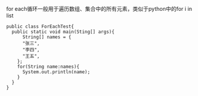 for each循环一般用于遍历数组、集合中的所有元素，类似于python中的for i in list <br/>

```
public class ForEachTest{
  public static void main(Sting[] args){
      String[] names = {
      "张三",
      "李四",
      "王五",
    };
    for(String name:names){
      System.out.println(name);
    }
  }
}
```
